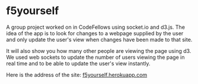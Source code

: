 f5yourself
=======

A group project worked on in CodeFellows using socket.io and d3.js. The idea of the app is to look for changes to a webpage supplied by the user and only update the user's view when changes have been made to that site. 

It will also show you how many other people are viewing the page using d3. We used web sockets to update the number of users viewing the page in real time and to be able to update the user's view instantly. 

Here is the address of the site: <a href = 'http://f5yourself.herokuapp.com'> f5yourself.herokuapp.com </a>
